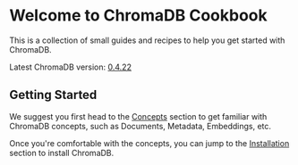 # Welcome to ChromaDB Cookbook

This is a collection of small guides and recipes to help you get started with ChromaDB.

Latest ChromaDB version: [0.4.22](https://github.com/chroma-core/chroma/releases/tag/0.4.22)

## Getting Started

We suggest you first head to the [Concepts](core/concepts.md) section to get familiar with ChromaDB concepts, such as
Documents, Metadata, Embeddings, etc.

Once you're comfortable with the concepts, you can jump to the [Installation](core/install.md) section to install
ChromaDB.
